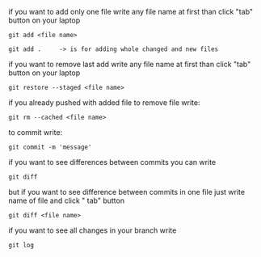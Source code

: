 if you want to add only one file write any file name at first than click "tab" button on your laptop

    git add <file name>

    git add .     -> is for adding whole changed and new files

if you want to remove last add write any file name at first than click "tab" button on your laptop

    git restore --staged <file name>

if you already pushed with added file to remove file write:

    git rm --cached <file name>

to commit write:

    git commit -m 'message'

if you want to see differences between commits you can write

    git diff

but if you want to see difference between commits in one file just write name of file and click "
tab" button

    git diff <file name>


if you want to see all changes in your branch write

    git log